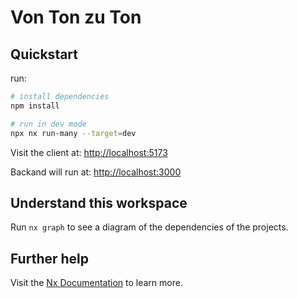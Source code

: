 # Von Ton zu Ton

## Quickstart
run:
```sh
# install dependencies
npm install

# run in dev mode
npx nx run-many --target=dev
```

Visit the client at: [http://localhost:5173](http://localhost:5173)

Backand will run at: [http://localhost:3000](http://localhost:3000)

## Understand this workspace

Run `nx graph` to see a diagram of the dependencies of the projects.

## Further help

Visit the [Nx Documentation](https://nx.dev) to learn more.

